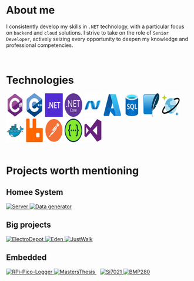 # About me

I consistently develop my skills in `.NET` technology, with a particular focus on `backend` and `cloud` solutions. I strive to take on the role of `Senior Developer`, actively seizing every opportunity to deepen my knowledge and professional competencies.
       
<br>

# Technologies
<div style="display: flex; flex-wrap: wrap;">
  <img src="Assets/C.svg" width=48px height="64px" style="margin-right:5px; margin-bottom:5px;"/>
  <img src="Assets/Cpp.svg" width=48px height="64px" style="margin-right:5px; margin-bottom:5px;"/>
  <img src="Assets/DOTNET.svg" width=48px height="64px" style="margin-right:5px; margin-bottom:5px;"/>
  <img src="Assets/NetCore.svg" width=48px height="64px" style="margin-right:5px; margin-bottom:5px;"/>
  <img src="Assets/NetMVC.svg" width=48px height="64px" style="margin-right:5px; margin-bottom:5px;"/>
  <img src="Assets/Azure.svg" width=48px height="64px" style="margin-right:5px; margin-bottom:5px;"/>
  <img src="Assets/SQL.svg" width=48px height="64px" style="margin-right:5px; margin-bottom:5px;"/>
  <img src="Assets/SQLite.svg" width=48px height="64px" style="margin-right:5px; margin-bottom:5px;"/>
  <img src="Assets/CosmosDB.svg" width=48px height="64px" style="margin-right:5px; margin-bottom:5px;"/>
  <img src="Assets/Docker.svg" width=48px height="64px" style="margin-right:5px; margin-bottom:5px;"/>
  <img src="Assets/RabbitMQ.svg" width=48px height="64px" style="margin-right:5px; margin-bottom:5px;"/>
  <img src="Assets/Postman.svg" width=48px height="64px" style="margin-right:5px; margin-bottom:5px;"/>
  <img src="Assets/Swagger.svg" width=48px height="64px" style="margin-right:5px; margin-bottom:5px;"/>
  <img src="Assets/VisualStudio.svg" width=48px height="64px" style="margin-right:5px; margin-bottom:5px;"/>
</div>

<br>

# Projects worth mentioning
## Homee System
<div align="left">
      <a href="https://github.com/HomeeSys/Server">
        <img src="https://github-readme-stats.vercel.app/api/pin/?username=HomeeSys&repo=Server&theme=transparent" alt="Server" />
    </a>
      <a href="https://github.com/HomeeSys/DataGenerator">
        <img src="https://github-readme-stats.vercel.app/api/pin/?username=HomeeSys&repo=DataGenerator&theme=transparent" alt="Data generator" />
    </a>
</div>

## Big projects
<div align="left">
    <a href="https://github.com/DarekKrawczyk/ElectroDepot">
        <img src="https://github-readme-stats.vercel.app/api/pin/?username=DarekKrawczyk&repo=ElectroDepot&theme=transparent" alt="ElectroDepot" />
    </a>
      <a href="https://github.com/EdenLanguage/Eden">
        <img src="https://github-readme-stats.vercel.app/api/pin/?username=EdenLanguage&repo=Eden&theme=transparent" alt="Eden" />
    </a>
          <a href="https://github.com/DarekKrawczyk/JustWalk">
        <img src="https://github-readme-stats.vercel.app/api/pin/?username=DarekKrawczyk&repo=JustWalk&theme=transparent" alt="JustWalk" />
    </a>
</div>

 ## Embedded
<div align="left">
    <a href="https://github.com/DarekKrawczyk/RPi-Pico-Logger">
        <img src="https://github-readme-stats.vercel.app/api/pin/?username=DarekKrawczyk&repo=RPi-Pico-Logger&theme=transparent" alt="RPi-Pico-Logger" />
    </a>
      <a href="https://github.com/DarekKrawczyk/MastersThesis" style="padding-right: 10px;">
    <img src="https://github-readme-stats.vercel.app/api/pin/?username=DarekKrawczyk&repo=MastersThesis&theme=transparent" alt="MastersThesis" />
  </a>
    <a href="https://github.com/DarekKrawczyk/Si7021">
        <img src="https://github-readme-stats.vercel.app/api/pin/?username=DarekKrawczyk&repo=Si7021&theme=transparent" alt="Si7021" />
    </a>
    <a href="https://github.com/DarekKrawczyk/BMP280">
        <img src="https://github-readme-stats.vercel.app/api/pin/?username=DarekKrawczyk&repo=BMP280&theme=transparent" alt="BMP280" />
    </a>
</div>